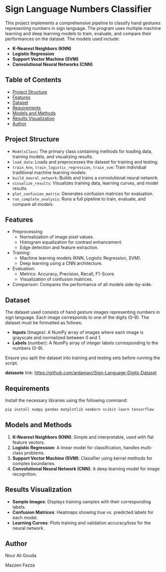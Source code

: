 # Sign Language Numbers Classifier

This project implements a comprehensive pipeline to classify hand gestures representing numbers in sign language. The program uses multiple machine learning and deep learning models to train, evaluate, and compare their performances on the dataset. The models used include:

- **K-Nearest Neighbors (KNN)**
- **Logistic Regression**
- **Support Vector Machine (SVM)**
- **Convolutional Neural Networks (CNN)**

## Table of Contents

- [Project Structure](#project-structure)
- [Features](#features)
- [Dataset](#dataset)
- [Requirements](#requirements)
- [Models and Methods](#models-and-methods)
- [Results Visualization](#results-visualization)
- [Author](#author)

## Project Structure

- `ModelsClass`: The primary class containing methods for loading data, training models, and visualizing results.
- `load_data`: Loads and preprocesses the dataset for training and testing.
- `train_knn`, `train_logistic_regression`, `train_svm`: Train individual traditional machine learning models.
- `build_neural_network`: Builds and trains a convolutional neural network.
- `visualize_results`: Visualizes training data, learning curves, and model results.
- `plot_confusion_matrix`: Generates confusion matrices for evaluation.
- `run_complete_analysis`: Runs a full pipeline to train, evaluate, and compare all models.

## Features

- Preprocessing:
  - Normalization of image pixel values.
  - Histogram equalization for contrast enhancement.
  - Edge detection and feature extraction.
- Training:
  - Machine learning models (KNN, Logistic Regression, SVM).
  - Deep learning using a CNN architecture.
- Evaluation:
  - Metrics: Accuracy, Precision, Recall, F1-Score.
  - Visualization of confusion matrices.
- Comparison: Compares the performance of all models side-by-side.

## Dataset

The dataset used consists of hand gesture images representing numbers in sign language. Each image corresponds to one of the digits (0-9). The dataset must be formatted as follows:

- **Inputs** (Images): A NumPy array of images where each image is grayscale and normalized between 0 and 1.
- **Labels** (number): A NumPy array of integer labels corresponding to the numbers (0-9).

Ensure you split the dataset into training and testing sets before running the script.

**datasete** link: https://github.com/ardamavi/Sign-Language-Digits-Dataset

## Requirements

Install the necessary libraries using the following command:

```bash
pip install numpy pandas matplotlib seaborn scikit-learn tensorflow
```

## Models and Methods

1. **K-Nearest Neighbors (KNN)**: Simple and interpretable, used with flat feature vectors.
2. **Logistic Regression**: A linear model for classification, handles multi-class problems.
3. **Support Vector Machine (SVM)**: Classifier using kernel methods for complex boundaries.
4. **Convolutional Neural Network (CNN)**: A deep learning model for image recognition.

## Results Visualization

- **Sample Images**: Displays training samples with their corresponding labels.
- **Confusion Matrices**: Heatmaps showing true vs. predicted labels for each model.
- **Learning Curves**: Plots training and validation accuracy/loss for the neural network.

## Author

Nour Ali Gouda

Mazzen Fazza

